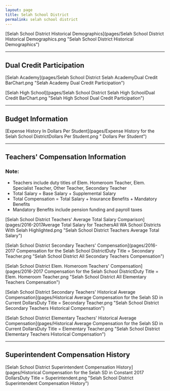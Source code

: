 ```yaml
---
layout: page
title: Selah School District
permalink: selah school district
---
```



[Selah School District Historical Demographics](pages/Selah School District Historical Demographics.png "Selah School District Historical Demographics")

___

## Dual Credit Participation

[Selah Academy](pages/Selah School District Selah AcademyDual Credit BarChart.png "Selah Academy Dual Credit Participation")

[Selah High School](pages/Selah School District Selah High SchoolDual Credit BarChart.png "Selah High School Dual Credit Participation")


___

## Budget Information

[Expense History In Dollars Per Student](pages/Expense History for the Selah School DistrictDollars Per Student.png " Dollars Per Student")


___

## Teachers' Compensation Information
### Note:
- Teachers include duty titles of Elem. Homeroom Teacher, Elem. Specialist Teacher, Other Teacher, Secondary Teacher
- Total Salary = Base Salary + Supplemental Salary
- Total Compensation = Total Salary + Insurance Benefits + Mandatory Benefits
- Mandatory Benefits include pension funding and payroll taxes

[Selah School District Teachers' Average Total Salary Comparison](pages/2016-2017Average Total Salary for TeachersAll WA School Districts With Selah Highlighted.png "Selah School District Teachers Average Total Salary")

[Selah School District Secondary Teachers' Compensation](pages/2016-2017 Compensation for the Selah School DistrictDuty Title = Secondary Teacher.png "Selah School District All Secondary Teachers Compensation")

[Selah School District Elem. Homeroom Teachers' Compensation](pages/2016-2017 Compensation for the Selah School DistrictDuty Title = Elem. Homeroom Teacher.png "Selah School District All Elementary Teachers Compensation")

[Selah School District Secondary Teachers' Historical Average Compensation](pages/Historical Average Compensation for the Selah SD in Current DollarsDuty Title = Secondary Teacher.png "Selah School District Secondary Teachers Historical Compensation")

[Selah School District Elementary Teachers' Historical Average Compensation](pages/Historical Average Compensation for the Selah SD in Current DollarsDuty Title = Elementary Teacher.png "Selah School District Elementary Teachers Historical Compensation")


___

## Superintendent Compensation History

[Selah School District Superintendent Compensation History](pages/Historical Compensation for the Selah SD in Constant 2017 DollarsDuty Title = Superintendent.png "Selah School District Superintendent Compensation History")

